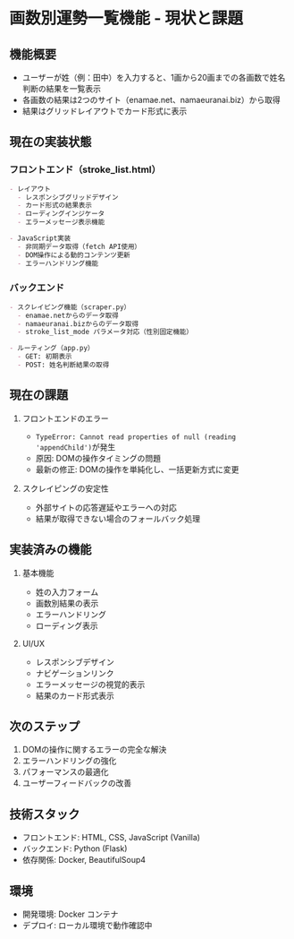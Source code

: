 # 画数別運勢一覧機能 - 現状と課題

## 機能概要
- ユーザーが姓（例：田中）を入力すると、1画から20画までの各画数で姓名判断の結果を一覧表示
- 各画数の結果は2つのサイト（enamae.net、namaeuranai.biz）から取得
- 結果はグリッドレイアウトでカード形式に表示

## 現在の実装状態

### フロントエンド（stroke_list.html）
```markdown
- レイアウト
  - レスポンシブグリッドデザイン
  - カード形式の結果表示
  - ローディングインジケータ
  - エラーメッセージ表示機能

- JavaScript実装
  - 非同期データ取得（fetch API使用）
  - DOM操作による動的コンテンツ更新
  - エラーハンドリング機能
```

### バックエンド
```markdown
- スクレイピング機能（scraper.py）
  - enamae.netからのデータ取得
  - namaeuranai.bizからのデータ取得
  - stroke_list_mode パラメータ対応（性別固定機能）

- ルーティング（app.py）
  - GET: 初期表示
  - POST: 姓名判断結果の取得
```

## 現在の課題
1. フロントエンドのエラー
   - `TypeError: Cannot read properties of null (reading 'appendChild')`が発生
   - 原因: DOMの操作タイミングの問題
   - 最新の修正: DOMの操作を単純化し、一括更新方式に変更

2. スクレイピングの安定性
   - 外部サイトの応答遅延やエラーへの対応
   - 結果が取得できない場合のフォールバック処理

## 実装済みの機能
1. 基本機能
   - 姓の入力フォーム
   - 画数別結果の表示
   - エラーハンドリング
   - ローディング表示

2. UI/UX
   - レスポンシブデザイン
   - ナビゲーションリンク
   - エラーメッセージの視覚的表示
   - 結果のカード形式表示

## 次のステップ
1. DOMの操作に関するエラーの完全な解決
2. エラーハンドリングの強化
3. パフォーマンスの最適化
4. ユーザーフィードバックの改善

## 技術スタック
- フロントエンド: HTML, CSS, JavaScript (Vanilla)
- バックエンド: Python (Flask)
- 依存関係: Docker, BeautifulSoup4

## 環境
- 開発環境: Docker コンテナ
- デプロイ: ローカル環境で動作確認中 